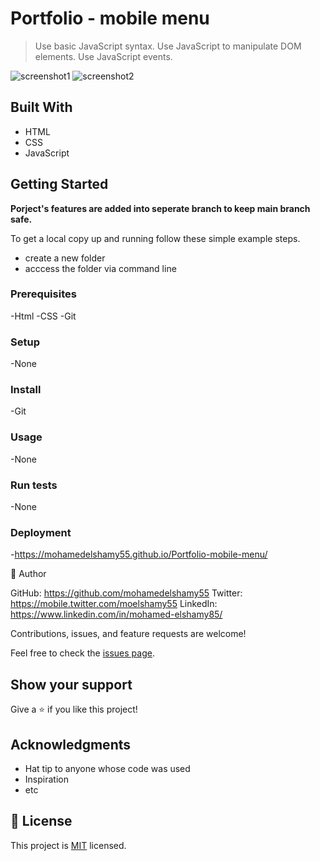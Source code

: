 # Portfolio - mobile menu
> Use basic JavaScript syntax.
> Use JavaScript to manipulate DOM elements.
> Use JavaScript events.

![screenshot1](https://github.com/mohamedelshamy55/Portfolio-mobile-menu/blob/mohamedelshamy55-patch-1/screenshot1.png)
![screenshot2](https://github.com/mohamedelshamy55/Portfolio-mobile-menu/blob/mohamedelshamy55-patch-1/screenshot2.png)


## Built With
- HTML
- CSS
- JavaScript
## Getting Started


**Porject's features are added into seperate branch to keep main branch safe.**


To get a local copy up and running follow these simple example steps.

- create a new folder
- acccess the folder via command line

### Prerequisites
-Html
-CSS
-Git

### Setup
-None


### Install
-Git

### Usage
-None

### Run tests
-None

### Deployment
-https://mohamedelshamy55.github.io/Portfolio-mobile-menu/

👤 Author

GitHub: https://github.com/mohamedelshamy55
Twitter: https://mobile.twitter.com/moelshamy55
LinkedIn: https://www.linkedin.com/in/mohamed-elshamy85/

Contributions, issues, and feature requests are welcome!

Feel free to check the [issues page](../../issues/).

## Show your support

Give a ⭐️ if you like this project!

## Acknowledgments

- Hat tip to anyone whose code was used
- Inspiration
- etc

## 📝 License

This project is [MIT](./MIT.md) licensed.
